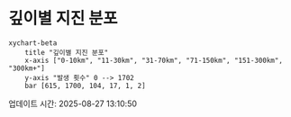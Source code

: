 # 깊이별 지진 분포

```mermaid
xychart-beta
    title "깊이별 지진 분포"
    x-axis ["0-10km", "11-30km", "31-70km", "71-150km", "151-300km", "300km+"]
    y-axis "발생 횟수" 0 --> 1702
    bar [615, 1700, 104, 17, 1, 2]
```

업데이트 시간: 2025-08-27 13:10:50

